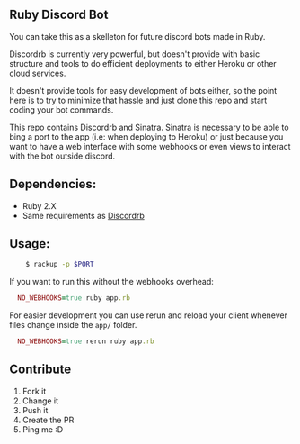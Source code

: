 Ruby Discord Bot
--

You can take this as a skelleton for future discord bots made in Ruby.

Discordrb is currently very powerful, but doesn't provide with basic structure and tools to do efficient deployments to either Heroku or other cloud services.

It doesn't provide tools for easy development of bots either, so the point here is to try to minimize that hassle and just clone this repo and start coding your bot commands.

This repo contains Discordrb and Sinatra. Sinatra is necessary to be able to bing a port to the app (i.e: when deploying to Heroku) or just because you want to have a web interface with some webhooks or even views to interact with the bot outside discord.

## Dependencies:

  * Ruby 2.X
  * Same requirements as [Discordrb](https://github.com/meew0/discordrb)

## Usage:

```bash
    $ rackup -p $PORT
```

If you want to run this without the webhooks overhead:

```ruby
  NO_WEBHOOKS=true ruby app.rb
```

For easier development you can use rerun and reload your client whenever files change inside the `app/` folder.

```ruby
  NO_WEBHOOKS=true rerun ruby app.rb
```

## Contribute

1. Fork it
2. Change it
3. Push it
4. Create the PR
5. Ping me :D



